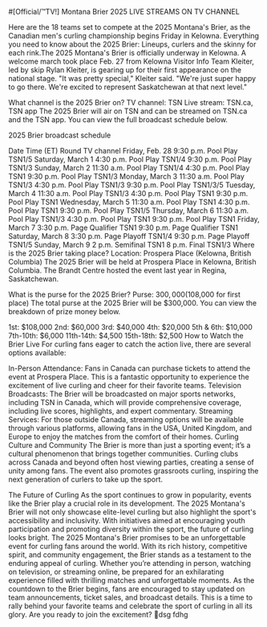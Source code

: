 #[Official/™TV!] Montana Brier 2025 LIVE STREAMS ON TV CHANNEL

Here are the 18 teams set to compete at the 2025 Montana's Brier, as the Canadian men's curling championship begins Friday in Kelowna. Everything you need to know about the 2025 Brier: Lineups, curlers and the skinny for each rink.The 2025 Montana's Brier is officially underway in Kelowna. A welcome march took place Feb. 27 from Kelowna Visitor Info
Team Kleiter, led by skip Rylan Kleiter, is gearing up for their first appearance on the national stage. "It was pretty special," Kleiter said. "We're just super happy to go there. We're excited to represent Saskatchewan at that next level."

What channel is the 2025 Brier on?​
TV channel: TSN
Live stream: TSN.ca, TSN app
The 2025 Brier will air on TSN and can be streamed on TSN.ca and the TSN app. You can view the full broadcast schedule below.

2025 Brier broadcast schedule

Date	Time (ET)	Round	TV channel
Friday, Feb. 28	9:30 p.m.	Pool Play	TSN1/5
Saturday, March 1	4:30 p.m.	Pool Play	TSN1/4
9:30 p.m.	Pool Play	TSN1/3
Sunday, March 2	11:30 a.m.	Pool Play	TSN1/4
4:30 p.m.	Pool Play	TSN1
9:30 p.m.	Pool Play	TSN1/3
Monday, March 3	11:30 a.m.	Pool Play	TSN1/3
4:30 p.m.	Pool Play	TSN1/3
9:30 p.m.	Pool Play	TSN1/3/5
Tuesday, March 4	11:30 a.m.	Pool Play	TSN1/3
4:30 p.m.	Pool Play	TSN1
9:30 p.m.	Pool Play	TSN1
Wednesday, March 5	11:30 a.m.	Pool Play	TSN1
4:30 p.m.	Pool Play	TSN1
9:30 p.m.	Pool Play	TSN1/5
Thursday, March 6	11:30 a.m.	Pool Play	TSN1/3
4:30 p.m.	Pool Play	TSN1
9:30 p.m.	Pool Play	TSN1
Friday, March 7	3:30 p.m.	Page Qualifier	TSN1
9:30 p.m.	Page Qualifier	TSN1
Saturday, March 8	3:30 p.m.	Page Playoff	TSN1/4
9:30 p.m.	Page Playoff	TSN1/5
Sunday, March 9	2 p.m.	Semifinal	TSN1
8 p.m.	Final	TSN1/3
Where is the 2025 Brier taking place?​
Location: Prospera Place (Kelowna, British Columbia)
The 2025 Brier will be held at Prospera Place in Kelowna, British Columbia. The Brandt Centre hosted the event last year in Regina, Saskatchewan.


What is the purse for the 2025 Brier?​
Purse: $300,000 ($108,000 for first place)
The total purse at the 2025 Brier will be $300,000. You can view the breakdown of prize money below.


1st: $108,000
2nd: $60,000
3rd: $40,000
4th: $20,000
5th & 6th: $10,000
7th-10th: $6,000
11th-14th: $4,500
15th-18th: $2,500
How to Watch the Brier Live​
For curling fans eager to catch the action live, there are several options available:



In-Person Attendance: Fans in Canada can purchase tickets to attend the event at Prospera Place. This is a fantastic opportunity to experience the excitement of live curling and cheer for their favorite teams.
Television Broadcasts: The Brier will be broadcasted on major sports networks, including TSN in Canada, which will provide comprehensive coverage, including live scores, highlights, and expert commentary.
Streaming Services: For those outside Canada, streaming options will be available through various platforms, allowing fans in the USA, United Kingdom, and Europe to enjoy the matches from the comfort of their homes.
Curling Culture and Community​
The Brier is more than just a sporting event; it’s a cultural phenomenon that brings together communities. Curling clubs across Canada and beyond often host viewing parties, creating a sense of unity among fans. The event also promotes grassroots curling, inspiring the next generation of curlers to take up the sport.



The Future of Curling​
As the sport continues to grow in popularity, events like the Brier play a crucial role in its development. The 2025 Montana's Brier will not only showcase elite-level curling but also highlight the sport's accessibility and inclusivity. With initiatives aimed at encouraging youth participation and promoting diversity within the sport, the future of curling looks bright.
The 2025 Montana's Brier promises to be an unforgettable event for curling fans around the world. With its rich history, competitive spirit, and community engagement, the Brier stands as a testament to the enduring appeal of curling. Whether you’re attending in person, watching on television, or streaming online, be prepared for an exhilarating experience filled with thrilling matches and unforgettable moments. As the countdown to the Brier begins, fans are encouraged to stay updated on team announcements, ticket sales, and broadcast details. This is a time to rally behind your favorite teams and celebrate the sport of curling in all its glory. Are you ready to join the excitement? 🥌dsg fdhg
